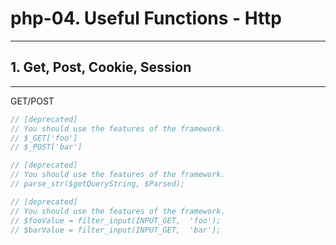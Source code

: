 # php-04. Useful Functions - Http
________________________________________
## 1. Get, Post, Cookie, Session
________________________________________
GET/POST

```php
// [deprecated]
// You should use the features of the framework.
// $_GET['foo']
// $_POST['bar']

// [deprecated]
// You should use the features of the framework.
// parse_str($getQueryString, $Parsed);

// [deprecated]
// You should use the features of the framework.
// $fooValue = filter_input(INPUT_GET,  'foo');
// $barValue = filter_input(INPUT_GET,  'bar');
```
